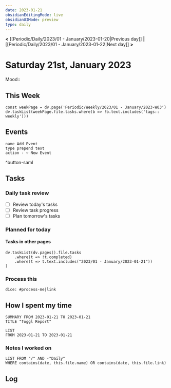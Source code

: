 ```yaml
---
date: 2023-01-21
obsidianEditingMode: live
obsidianUIMode: preview
type: daily
---
```


**<** [[Periodic/Daily/2023/01 - January/2023-01-20|Previous day]] **|** [[Periodic/Daily/2023/01 - January/2023-01-22|Next day]] **>**

# Saturday 21st, January 2023

Mood:: 

## This Week

```dataviewjs
const weekPage = dv.page('Periodic/Weekly/2023/01 - January/2023-W03')
dv.taskList(weekPage.file.tasks.where(b => !b.text.includes('tags:: weekly')))
```

## Events
```button
name Add Event
type prepend text
action - ~ New Event
```
^button-saml

## Tasks

### Daily task review
- [ ] Review today's tasks
- [ ] Review task progress
- [ ] Plan tomorrow's tasks

### Planned for today

#### Tasks in other pages
```dataviewjs
dv.taskList(dv.pages().file.tasks
	.where(t => !t.completed)
	.where(t => t.text.includes("2023/01 - January/2023-01-21"))
)
```

### Process this
`dice: #process-me|link`

## How I spent my time

```toggl
SUMMARY FROM 2023-01-21 TO 2023-01-21
TITLE "Toggl Report"
```

```toggl
LIST
FROM 2023-01-21 TO 2023-01-21
```

### Notes I worked on

```dataview
LIST FROM "/" AND -"Daily"
WHERE contains(date, this.file.name) OR contains(date, this.file.link)
```

## Log
